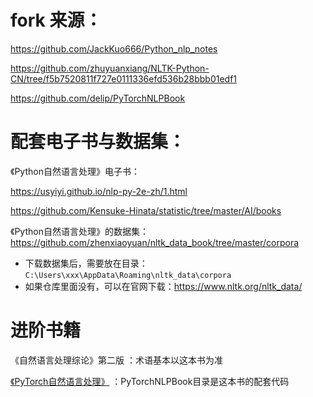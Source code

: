 # fork 来源：

https://github.com/JackKuo666/Python_nlp_notes

https://github.com/zhuyuanxiang/NLTK-Python-CN/tree/f5b7520811f727e0111336efd536b28bbb01edf1

https://github.com/delip/PyTorchNLPBook

# 配套电子书与数据集：

《Python自然语言处理》电子书：

https://usyiyi.github.io/nlp-py-2e-zh/1.html

https://github.com/Kensuke-Hinata/statistic/tree/master/AI/books

《Python自然语言处理》的数据集：https://github.com/zhenxiaoyuan/nltk_data_book/tree/master/corpora

- 下载数据集后，需要放在目录：`C:\Users\xxx\AppData\Roaming\nltk_data\corpora`
- 如果仓库里面没有，可以在官网下载：https://www.nltk.org/nltk_data/

# 进阶书籍

《自然语言处理综论》第二版 ：术语基本以这本书为准 

[《PyTorch自然语言处理》](https://opendoccn.github.io/nlp-pytorch-zh/docs/5.html) ：PyTorchNLPBook目录是这本书的配套代码